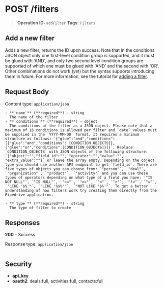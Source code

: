 # POST /filters

> **Operation ID:** `addFilter`
> **Tags:** `Filters`

## Add a new filter

Adds a new filter, returns the ID upon success. Note that in the conditions JSON object only one first-level condition group is supported, and it must be glued with 'AND', and only two second level condition groups are supported of which one must be glued with 'AND' and the second with 'OR'. Other combinations do not work (yet) but the syntax supports introducing them in future. For more information, see the tutorial for <a href="https://pipedrive.readme.io/docs/adding-a-filter" target="_blank" rel="noopener noreferrer">adding a filter</a>.

## Request Body

Content type: `application/json`

```
- **`name`** (**required**) - string
  The name of the filter
- **`conditions`** (**required**) - object
  The conditions of the filter as a JSON object. Please note that a maximum of 16 conditions is allowed per filter and `date` values must be supplied in the `YYYY-MM-DD` format. It requires a minimum structure as follows: `{"glue":"and","conditions":[{"glue":"and","conditions": [CONDITION_OBJECTS]},{"glue":"or","conditions":[CONDITION_OBJECTS]}]}`. Replace `CONDITION_OBJECTS` with JSON objects of the following structure: `{"object":"","field_id":"", "operator":"","value":"", "extra_value":""}` or leave the array empty. Depending on the object type you should use another API endpoint to get `field_id`. There are five types of objects you can choose from: `"person"`, `"deal"`, `"organization"`, `"product"`, `"activity"` and you can use these types of operators depending on what type of a field you have: `"IS NOT NULL"`, `"IS NULL"`, `"<="`, `">="`, `"<"`, `">"`, `"!="`, `"="`, `"LIKE '$%'"`, `"LIKE '%$%'"`, `"NOT LIKE '$%'"`. To get a better understanding of how filters work try creating them directly from the Pipedrive application.

- **`type`** (**required**) - string
  The type of filter to create
```

## Responses

**200** - Success

Response type: `application/json`

```

```


## Security

- **api_key**
- **oauth2**: deals:full, activities:full, contacts:full